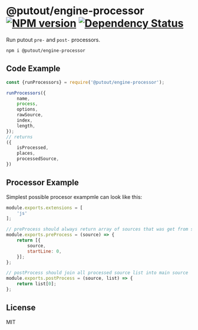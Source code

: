# @putout/engine-processor [![NPM version][NPMIMGURL]][NPMURL] [![Dependency Status][DependencyStatusIMGURL]][DependencyStatusURL]

[NPMIMGURL]:                https://img.shields.io/npm/v/@putout/engine-loader.svg?style=flat&longCache=true
[NPMURL]:                   https://npmjs.org/package/@putout/engine-loader"npm"

[DependencyStatusURL]:      https://david-dm.org/coderaiser/putout?path=packages/engine-loader
[DependencyStatusIMGURL]:   https://david-dm.org/coderaiser/putout.svg?path=packages/engine-loader

Run putout `pre-` and `post-` processors.

```
npm i @putout/engine-processor
```

## Code Example

```js
const {runProcessors} = require('@putout/engine-processor');

runProcessors({
    name,
    process,
    options,
    rawSource,
    index,
    length,
});
// returns
({
    isProcessed,
    places,
    processedSource,
})
```

## Processor Example

Simplest possible procesor exampmle can look like this:

```js
module.exports.extensions = [
    'js'
];

// preProcess should always return array of sources that was get from source
module.exports.preProcess = (source) => {
    return [{
        source,
        startLine: 0,
    }];
};

// postProcess should join all processed source list into main source
module.exports.postProcess = (source, list) => {
    return list[0];
};
```

## License

MIT

